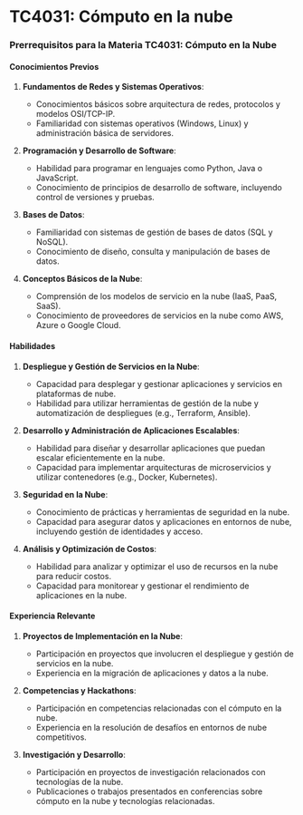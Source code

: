 # TC4031: Cómputo en la nube

### Prerrequisitos para la Materia TC4031: Cómputo en la Nube

#### Conocimientos Previos
1. **Fundamentos de Redes y Sistemas Operativos**:
   - Conocimientos básicos sobre arquitectura de redes, protocolos y modelos OSI/TCP-IP.
   - Familiaridad con sistemas operativos (Windows, Linux) y administración básica de servidores.

2. **Programación y Desarrollo de Software**:
   - Habilidad para programar en lenguajes como Python, Java o JavaScript.
   - Conocimiento de principios de desarrollo de software, incluyendo control de versiones y pruebas.

3. **Bases de Datos**:
   - Familiaridad con sistemas de gestión de bases de datos (SQL y NoSQL).
   - Conocimiento de diseño, consulta y manipulación de bases de datos.

4. **Conceptos Básicos de la Nube**:
   - Comprensión de los modelos de servicio en la nube (IaaS, PaaS, SaaS).
   - Conocimiento de proveedores de servicios en la nube como AWS, Azure o Google Cloud.

#### Habilidades
1. **Despliegue y Gestión de Servicios en la Nube**:
   - Capacidad para desplegar y gestionar aplicaciones y servicios en plataformas de nube.
   - Habilidad para utilizar herramientas de gestión de la nube y automatización de despliegues (e.g., Terraform, Ansible).

2. **Desarrollo y Administración de Aplicaciones Escalables**:
   - Habilidad para diseñar y desarrollar aplicaciones que puedan escalar eficientemente en la nube.
   - Capacidad para implementar arquitecturas de microservicios y utilizar contenedores (e.g., Docker, Kubernetes).

3. **Seguridad en la Nube**:
   - Conocimiento de prácticas y herramientas de seguridad en la nube.
   - Capacidad para asegurar datos y aplicaciones en entornos de nube, incluyendo gestión de identidades y acceso.

4. **Análisis y Optimización de Costos**:
   - Habilidad para analizar y optimizar el uso de recursos en la nube para reducir costos.
   - Capacidad para monitorear y gestionar el rendimiento de aplicaciones en la nube.

#### Experiencia Relevante
1. **Proyectos de Implementación en la Nube**:
   - Participación en proyectos que involucren el despliegue y gestión de servicios en la nube.
   - Experiencia en la migración de aplicaciones y datos a la nube.

2. **Competencias y Hackathons**:
   - Participación en competencias relacionadas con el cómputo en la nube.
   - Experiencia en la resolución de desafíos en entornos de nube competitivos.

3. **Investigación y Desarrollo**:
   - Participación en proyectos de investigación relacionados con tecnologías de la nube.
   - Publicaciones o trabajos presentados en conferencias sobre cómputo en la nube y tecnologías relacionadas.

